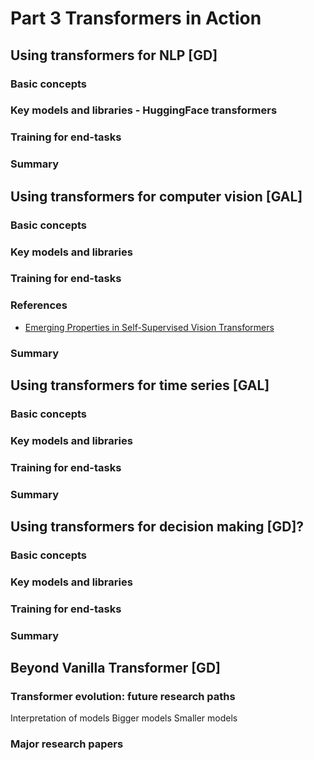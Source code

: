 # Part 3 Transformers in Action

## Using transformers for NLP [GD]
### Basic concepts 
### Key models and libraries - HuggingFace transformers 
### Training for end-tasks
### Summary

## Using transformers for computer vision [GAL]
### Basic concepts 
### Key models and libraries
### Training for end-tasks
### References

- [Emerging Properties in Self-Supervised Vision Transformers](https://arxiv.org/abs/2104.14294)
### Summary

## Using transformers for time series [GAL]
### Basic concepts 
### Key models and libraries
### Training for end-tasks
### Summary

## Using transformers for decision making [GD]?
### Basic concepts 
### Key models and libraries
### Training for end-tasks
### Summary

## Beyond Vanilla Transformer [GD]
### Transformer evolution: future research paths
Interpretation of models
Bigger models
Smaller models
### Major research papers

